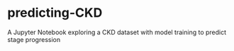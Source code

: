# predicting-CKD
A Jupyter Notebook exploring a CKD dataset with model training to predict stage progression 
